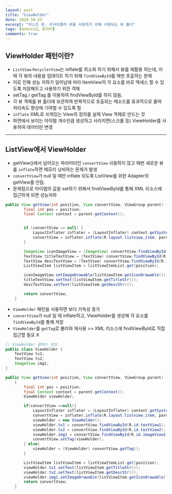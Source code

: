 ```yaml
---
layout: post
title: "ViewHolder"
date: 2020-10-23
excerpt: "리스트 뷰, 리사이클러 뷰를 사용하기 위해 사용되는 뷰 홀더"
tags: [android, 동아리]
comments: true
---
```


## ViewHolder 패턴이란?

-   `ListView` `RecyclerView`는 inflate를 최소화 하기 위해서 뷰를 재활용 하는데, 이 때 각 뷰의 내용을 업데이트 하기 위해 `findViewById`를 매번 호출하는 문제
-   이로 인해 성능 저하가 일어남에 따라 ItemView의 각 요소를 바로 액세스 할 수 있도록 저장해두고 사용하기 위한 객체
-   setTag / getTag 를 이용하여 findViewById를 하지 않음.
-   각 뷰 객체를 뷰 홀더에 보관하여 반복적으로 호출되는 메소드를 효과적으로 줄여 처리속도 향상에 기여할 수 있도록 함
-   `inflate` XML로 쓰여있는 View의 정의를 실제 View 객체로 만드는 것
-   화면에서 보이는 아이템 개수만큼 생성하고 사라지면(스크롤 등) ViewHolder를 사용하여 데이터만 변경

---

## ListView에서 ViewHolder

-   getView()에서 넘어오는 파라미터인 `convertView` 사용하지 않고 매번 새로운 뷰를 `inflate`하면 메모리 낭비하는 문제가 발생
-   `convertView`가 null 일 때만 inflate 되도록 ListView를 위한 Adapter의 getView를 만듬.
-   문제점으로 아이템의 값을 set하기 위해서 findViewById를 통해 XML 리소스에 접근하게 되면 성능저하

```java
public View getView(int position, View convertView, ViewGroup parent) {
        final int pos = position;
        final Context context = parent.getContext();


        if (convertView == null) {
            LayoutInflater inflater = (LayoutInflater) context.getSystemService(Context.LAYOUT_INFLATER_SERVICE);
            convertView = inflater.inflate(R.layout.listview_item, parent, false);
        }

        ImageView iconImageView = (ImageView) convertView.findViewById(R.id.imageView1) ;
        TextView titleTextView = (TextView) convertView.findViewById(R.id.textView1) ;
        TextView descTextView = (TextView) convertView.findViewById(R.id.textView2) ;
        ListViewItem listViewItem = listViewItemList.get(position);

        iconImageView.setImageDrawable(listViewItem.getIconDrawable());
        titleTextView.setText(listViewItem.getTitleStr());
        descTextView.setText(listViewItem.getDescStr());

        return convertView;
    }
```

-   `ViewHolder` 패턴을 사용하면 보다 가독성 증가
-   `convertView`가 null 일 때 inflate하고, ViewHolder를 생성해 각 요소를 `findViewById`를 통해 저장
-   `ViewHolder`를 `getTag`로 불러와 재사용 >> XML 리소스에 findViewById로 직접 접근할 필요 X

```java
// ViewHolder 클래스 생성
public class ViewHolder {
    TextView tx1;
    TextView tx2;
    ImageView img1;
}
```

```java
public View getView(int position, View convertView, ViewGroup parent)
    {
        final int pos = position;
        final Context context = parent.getContext();
        ViewHolder viewHolder;

        if(convertView ==null){
            LayoutInflater inflater = (LayoutInflater) context.getSystemService(Context.LAYOUT_INFLATER_SERVICE);
            convertView = inflater.inflate(R.layout.listview_item, parent, false);
            viewHolder = new ViewHolder();
            viewHolder.tx1 = convertView.findViewById(R.id.textView1);
            viewHolder.tx2 = convertView.findViewById(R.id.textView2);
            viewHolder.img1 = convertView.findViewById(R.id.imageView1);
            convertView.setTag(viewHolder);
        } else{
            viewHolder = (ViewHolder) convertView.getTag();
        }

        ListViewItem listViewItem = listViewItemList.get(position);
        viewHolder.tx1.setText(listViewItem.getTitleStr());
        viewHolder.tx2.setText(listViewItem.getDescStr());
        viewHolder.img1.setImageDrawable(listViewItem.getIconDrawable());
        return convertView;
    }
```
